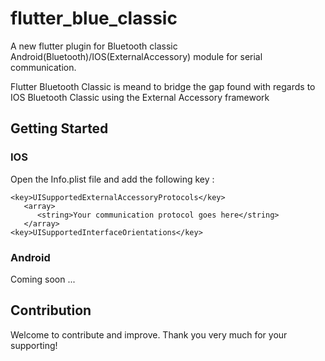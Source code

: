 # flutter_blue_classic

A new flutter plugin for Bluetooth classic Android(Bluetooth)/IOS(ExternalAccessory) module for serial communication.

Flutter Bluetooth Classic is meand to bridge the gap found with regards to IOS Bluetooth Classic using the External Accessory framework

## Getting Started

### IOS
Open the Info.plist file and add the following key :
```
<key>UISupportedExternalAccessoryProtocols</key>
   <array>
      <string>Your communication protocol goes here</string>
   </array>
<key>UISupportedInterfaceOrientations</key>
```

### Android
Coming soon ...

## Contribution
Welcome to contribute and improve. Thank you very much for your supporting!
